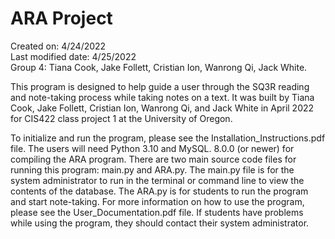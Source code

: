 # ARA Project
Created on: 4/24/2022<br/>
Last modified date: 4/25/2022<br/>
Group 4: Tiana Cook, Jake Follett, Cristian Ion, Wanrong Qi, Jack White.

This program is designed to help guide a user through the SQ3R reading and note-taking process while taking notes on a text. It was built by Tiana Cook, Jake Follett, Cristian Ion, Wanrong Qi, and Jack White in April 2022 for CIS422 class project 1 at the University of Oregon. 

To initialize and run the program, please see the Installation_Instructions.pdf file. The users will need Python 3.10 and MySQL. 8.0.0 (or newer) for compiling the ARA program. There are two main source code files for running this program: main.py and ARA.py. The main.py file is for the system administrator to run in the terminal or command line to view the contents of the database. The ARA.py is for students to run the program and start note-taking. For more information on how to use the program, please see the User_Documentation.pdf file. If students have problems while using the program, they should contact their system administrator.
